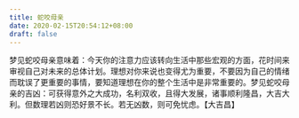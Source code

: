 ```yaml
---
title: 蛇咬母亲
date: 2020-02-15T20:54:12+08:00
draft: false
---
```


梦见蛇咬母亲意味着：今天你的注意力应该转向生活中那些宏观的方面，花时间来审视自己对未来的总体计划。理想对你来说也变得尤为重要，不要因为自己的情绪而耽误了更重要的事情，要知道理想在你的整个生活中是非常重要的。梦见蛇咬母亲的吉凶：可获得意外之大成功，名利双收，且得大发展，诸事顺利隆昌，大吉大利。但数理若凶则恐好景不长。若无凶数，则可免忧虑。【大吉昌】